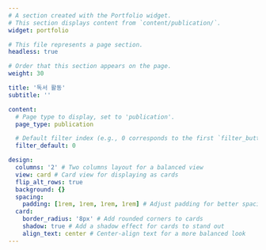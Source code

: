 ```yaml
---
# A section created with the Portfolio widget.
# This section displays content from `content/publication/`.
widget: portfolio

# This file represents a page section.
headless: true

# Order that this section appears on the page.
weight: 30

title: '독서 활동'
subtitle: ''

content:
  # Page type to display, set to 'publication'.
  page_type: publication

  # Default filter index (e.g., 0 corresponds to the first `filter_button` instance below).
  filter_default: 0

design:
  columns: '2' # Two columns layout for a balanced view
  view: card # Card view for displaying as cards
  flip_alt_rows: true
  background: {}
  spacing:
    padding: [1rem, 1rem, 1rem, 1rem] # Adjust padding for better spacing
  card:
    border_radius: '8px' # Add rounded corners to cards
    shadow: true # Add a shadow effect for cards to stand out
    align_text: center # Center-align text for a more balanced look
---
```

